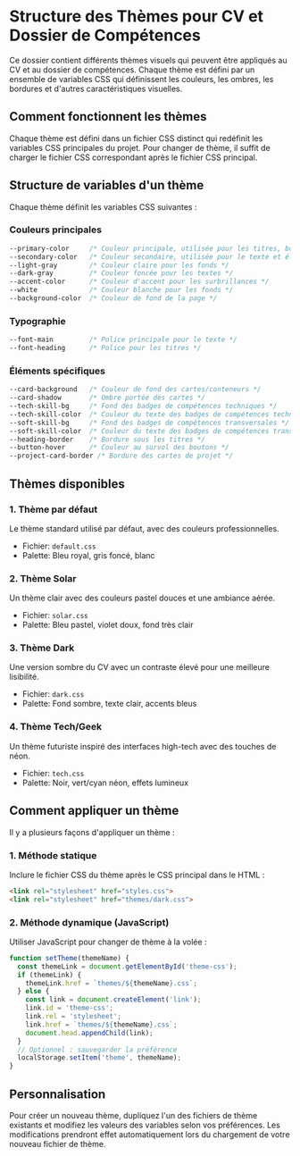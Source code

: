 # Structure des Thèmes pour CV et Dossier de Compétences

Ce dossier contient différents thèmes visuels qui peuvent être appliqués au CV et au dossier de compétences. Chaque thème est défini par un ensemble de variables CSS qui définissent les couleurs, les ombres, les bordures et d'autres caractéristiques visuelles.

## Comment fonctionnent les thèmes

Chaque thème est défini dans un fichier CSS distinct qui redéfinit les variables CSS principales du projet. Pour changer de thème, il suffit de charger le fichier CSS correspondant après le fichier CSS principal.

## Structure de variables d'un thème

Chaque thème définit les variables CSS suivantes :

### Couleurs principales
```css
--primary-color     /* Couleur principale, utilisée pour les titres, boutons, etc. */
--secondary-color   /* Couleur secondaire, utilisée pour le texte et éléments secondaires */
--light-gray        /* Couleur claire pour les fonds */
--dark-gray         /* Couleur foncée pour les textes */
--accent-color      /* Couleur d'accent pour les surbrillances */
--white             /* Couleur blanche pour les fonds */
--background-color  /* Couleur de fond de la page */
```

### Typographie
```css
--font-main         /* Police principale pour le texte */
--font-heading      /* Police pour les titres */
```

### Éléments spécifiques
```css
--card-background   /* Couleur de fond des cartes/conteneurs */
--card-shadow       /* Ombre portée des cartes */
--tech-skill-bg     /* Fond des badges de compétences techniques */
--tech-skill-color  /* Couleur du texte des badges de compétences techniques */
--soft-skill-bg     /* Fond des badges de compétences transversales */
--soft-skill-color  /* Couleur du texte des badges de compétences transversales */
--heading-border    /* Bordure sous les titres */
--button-hover      /* Couleur au survol des boutons */
--project-card-border /* Bordure des cartes de projet */
```

## Thèmes disponibles

### 1. Thème par défaut
Le thème standard utilisé par défaut, avec des couleurs professionnelles.
- Fichier: `default.css`
- Palette: Bleu royal, gris foncé, blanc

### 2. Thème Solar
Un thème clair avec des couleurs pastel douces et une ambiance aérée.
- Fichier: `solar.css`
- Palette: Bleu pastel, violet doux, fond très clair

### 3. Thème Dark
Une version sombre du CV avec un contraste élevé pour une meilleure lisibilité.
- Fichier: `dark.css`
- Palette: Fond sombre, texte clair, accents bleus

### 4. Thème Tech/Geek
Un thème futuriste inspiré des interfaces high-tech avec des touches de néon.
- Fichier: `tech.css`
- Palette: Noir, vert/cyan néon, effets lumineux

## Comment appliquer un thème

Il y a plusieurs façons d'appliquer un thème :

### 1. Méthode statique
Inclure le fichier CSS du thème après le CSS principal dans le HTML :
```html
<link rel="stylesheet" href="styles.css">
<link rel="stylesheet" href="themes/dark.css">
```

### 2. Méthode dynamique (JavaScript)
Utiliser JavaScript pour changer de thème à la volée :
```javascript
function setTheme(themeName) {
  const themeLink = document.getElementById('theme-css');
  if (themeLink) {
    themeLink.href = `themes/${themeName}.css`;
  } else {
    const link = document.createElement('link');
    link.id = 'theme-css';
    link.rel = 'stylesheet';
    link.href = `themes/${themeName}.css`;
    document.head.appendChild(link);
  }
  // Optionnel : sauvegarder la préférence
  localStorage.setItem('theme', themeName);
}
```

## Personnalisation

Pour créer un nouveau thème, dupliquez l'un des fichiers de thème existants et modifiez les valeurs des variables selon vos préférences. Les modifications prendront effet automatiquement lors du chargement de votre nouveau fichier de thème.
